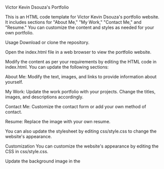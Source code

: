Victor Kevin Dsouza's Portfolio

This is an HTML code template for Victor Kevin Dsouza's portfolio website. It includes sections for "About Me," "My Work," "Contact Me," and "Resume." You can customize the content and styles as needed for your own portfolio.

Usage
Download or clone the repository.

Open the index.html file in a web browser to view the portfolio website.

Modify the content as per your requirements by editing the HTML code in index.html. You can update the following sections:

About Me: Modify the text, images, and links to provide information about yourself.

My Work: Update the work portfolio with your projects. Change the titles, images, and descriptions accordingly.

Contact Me: Customize the contact form or add your own method of contact.

Resume: Replace the image with your own resume.

You can also update the stylesheet by editing css/style.css to change the website's appearance.

Customization
You can customize the website's appearance by editing the CSS in css/style.css.

Update the background image in the <style> section under the <head> element or by editing the body tag in the HTML.

body {
    background-image: url(bg.jpg);

License
This project is open source and available under the MIT License. You are free to use and modify it as needed for your personal portfolio.

Author
This portfolio template was created by Victor Kevin Dsouza.

